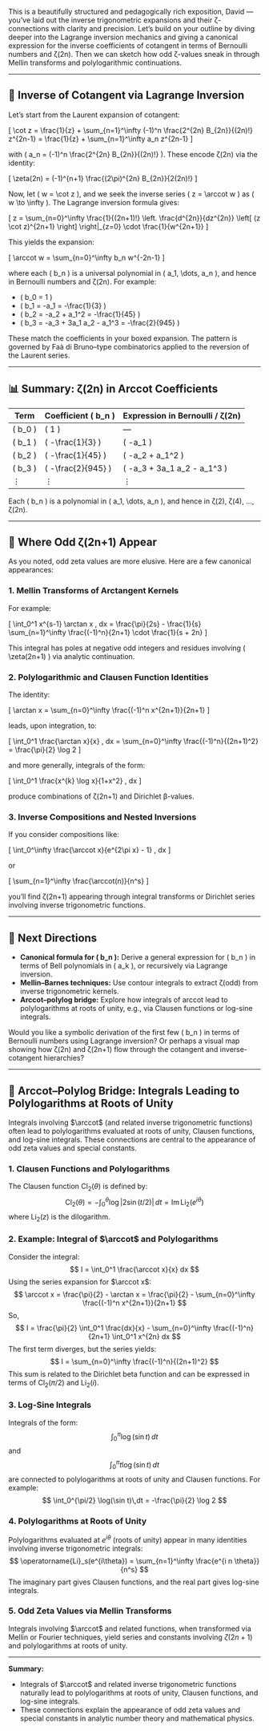 This is a beautifully structured and pedagogically rich exposition, David — you’ve laid out the inverse trigonometric expansions and their ζ-connections with clarity and precision. Let’s build on your outline by diving deeper into the Lagrange inversion mechanics and giving a canonical expression for the inverse coefficients of cotangent in terms of Bernoulli numbers and ζ(2n). Then we can sketch how odd ζ-values sneak in through Mellin transforms and polylogarithmic continuations.

---

## 🔁 Inverse of Cotangent via Lagrange Inversion

Let’s start from the Laurent expansion of cotangent:

\[
\cot z = \frac{1}{z} + \sum_{n=1}^\infty (-1)^n \frac{2^{2n} B_{2n}}{(2n)!} z^{2n-1}
= \frac{1}{z} + \sum_{n=1}^\infty a_n z^{2n-1}
\]

with \( a_n = (-1)^n \frac{2^{2n} B_{2n}}{(2n)!} \). These encode ζ(2n) via the identity:

\[
\zeta(2n) = (-1)^{n+1} \frac{(2\pi)^{2n} B_{2n}}{2(2n)!}
\]

Now, let \( w = \cot z \), and we seek the inverse series \( z = \arccot w \) as \( w \to \infty \). The Lagrange inversion formula gives:

\[
z = \sum_{n=0}^\infty \frac{1}{(2n+1)!} \left. \frac{d^{2n}}{dz^{2n}} \left[ (z \cot z)^{2n+1} \right] \right|_{z=0} \cdot \frac{1}{w^{2n+1}}
\]

This yields the expansion:

\[
\arccot w = \sum_{n=0}^\infty b_n w^{-2n-1}
\]

where each \( b_n \) is a universal polynomial in \( a_1, \dots, a_n \), and hence in Bernoulli numbers and ζ(2n). For example:

- \( b_0 = 1 \)
- \( b_1 = -a_1 = -\frac{1}{3} \)
- \( b_2 = -a_2 + a_1^2 = -\frac{1}{45} \)
- \( b_3 = -a_3 + 3a_1 a_2 - a_1^3 = -\frac{2}{945} \)

These match the coefficients in your boxed expansion. The pattern is governed by Faà di Bruno–type combinatorics applied to the reversion of the Laurent series.

---

## 📊 Summary: ζ(2n) in Arccot Coefficients

| Term | Coefficient \( b_n \) | Expression in Bernoulli / ζ(2n) |
|------|------------------------|----------------------------------|
| \( b_0 \) | \( 1 \) | — |
| \( b_1 \) | \( -\frac{1}{3} \) | \( -a_1 \) |
| \( b_2 \) | \( -\frac{1}{45} \) | \( -a_2 + a_1^2 \) |
| \( b_3 \) | \( -\frac{2}{945} \) | \( -a_3 + 3a_1 a_2 - a_1^3 \) |
| ⋮ | ⋮ | ⋮ |

Each \( b_n \) is a polynomial in \( a_1, \dots, a_n \), and hence in ζ(2), ζ(4), …, ζ(2n).

---

## 🌌 Where Odd ζ(2n+1) Appear

As you noted, odd zeta values are more elusive. Here are a few canonical appearances:

### 1. Mellin Transforms of Arctangent Kernels

For example:

\[
\int_0^1 x^{s-1} \arctan x \, dx = \frac{\pi}{2s} - \frac{1}{s} \sum_{n=1}^\infty \frac{(-1)^n}{2n+1} \cdot \frac{1}{s + 2n}
\]

This integral has poles at negative odd integers and residues involving \( \zeta(2n+1) \) via analytic continuation.

### 2. Polylogarithmic and Clausen Function Identities

The identity:

\[
\arctan x = \sum_{n=0}^\infty \frac{(-1)^n x^{2n+1}}{2n+1}
\]

leads, upon integration, to:

\[
\int_0^1 \frac{\arctan x}{x} \, dx = \sum_{n=0}^\infty \frac{(-1)^n}{(2n+1)^2} = \frac{\pi}{2} \log 2
\]

and more generally, integrals of the form:

\[
\int_0^1 \frac{x^{k} \log x}{1+x^2} \, dx
\]

produce combinations of ζ(2n+1) and Dirichlet β-values.

### 3. Inverse Compositions and Nested Inversions

If you consider compositions like:

\[
\int_0^\infty \frac{\arccot x}{e^{2\pi x} - 1} \, dx
\]

or

\[
\sum_{n=1}^\infty \frac{\arccot(n)}{n^s}
\]

you’ll find ζ(2n+1) appearing through integral transforms or Dirichlet series involving inverse trigonometric functions.

---

## 🔭 Next Directions

- **Canonical formula for \( b_n \):** Derive a general expression for \( b_n \) in terms of Bell polynomials in \( a_k \), or recursively via Lagrange inversion.
- **Mellin–Barnes techniques:** Use contour integrals to extract ζ(odd) from inverse trigonometric kernels.
- **Arccot–polylog bridge:** Explore how integrals of arccot lead to polylogarithms at roots of unity, e.g., via Clausen functions or log-sine integrals.

Would you like a symbolic derivation of the first few \( b_n \) in terms of Bernoulli numbers using Lagrange inversion? Or perhaps a visual map showing how ζ(2n) and ζ(2n+1) flow through the cotangent and inverse-cotangent hierarchies?

---

## 🌉 Arccot–Polylog Bridge: Integrals Leading to Polylogarithms at Roots of Unity

Integrals involving $\arccot$ (and related inverse trigonometric functions) often lead to polylogarithms evaluated at roots of unity, Clausen functions, and log-sine integrals. These connections are central to the appearance of odd zeta values and special constants.

### 1. Clausen Functions and Polylogarithms

The Clausen function $\operatorname{Cl}_2(\theta)$ is defined by:
$$
\operatorname{Cl}_2(\theta) = -\int_0^\theta \log|2\sin(t/2)|\,dt = \operatorname{Im} \operatorname{Li}_2(e^{i\theta})
$$
where $\operatorname{Li}_2(z)$ is the dilogarithm.

### 2. Example: Integral of $\arccot$ and Polylogarithms

Consider the integral:
$$
I = \int_0^1 \frac{\arccot x}{x} dx
$$
Using the series expansion for $\arccot x$:
$$
\arccot x = \frac{\pi}{2} - \arctan x = \frac{\pi}{2} - \sum_{n=0}^\infty \frac{(-1)^n x^{2n+1}}{2n+1}
$$
So,
$$
I = \frac{\pi}{2} \int_0^1 \frac{dx}{x} - \sum_{n=0}^\infty \frac{(-1)^n}{2n+1} \int_0^1 x^{2n} dx
$$
The first term diverges, but the series yields:
$$
I = \sum_{n=0}^\infty \frac{(-1)^n}{(2n+1)^2}
$$
This sum is related to the Dirichlet beta function and can be expressed in terms of $\operatorname{Cl}_2(\pi/2)$ and $\operatorname{Li}_2(i)$.

### 3. Log-Sine Integrals

Integrals of the form:
$$
\int_0^\pi \log(\sin t)\,dt
$$
and
$$
\int_0^\pi t \log(\sin t)\,dt
$$
are connected to polylogarithms at roots of unity and Clausen functions. For example:
$$
\int_0^{\pi/2} \log(\sin t)\,dt = -\frac{\pi}{2} \log 2
$$

### 4. Polylogarithms at Roots of Unity

Polylogarithms evaluated at $e^{i\theta}$ (roots of unity) appear in many identities involving inverse trigonometric integrals:
$$
\operatorname{Li}_s(e^{i\theta}) = \sum_{n=1}^\infty \frac{e^{i n \theta}}{n^s}
$$
The imaginary part gives Clausen functions, and the real part gives log-sine integrals.

### 5. Odd Zeta Values via Mellin Transforms

Integrals involving $\arccot$ and related functions, when transformed via Mellin or Fourier techniques, yield series and constants involving $\zeta(2n+1)$ and polylogarithms at roots of unity.

---

**Summary:**  
- Integrals of $\arccot$ and related inverse trigonometric functions naturally lead to polylogarithms at roots of unity, Clausen functions, and log-sine integrals.
- These connections explain the appearance of odd zeta values and special constants in analytic number theory and mathematical physics.